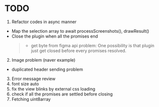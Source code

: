 # TODO

1. Refactor codes in async manner

- Map the selection array to await processScreenshots(), drawResult()
- Close the plugin when all the promises end
  > - get byte from figma api problem: One possibility is that plugin just get closed before every promises resolved.

2. Image problem (naver example)

- duplicated header sending problem

3. Error message review
4. font size auto
5. fix the view blinks by external css loading
6. check if all the promises are settled before closing
7. Fetching uint8array
